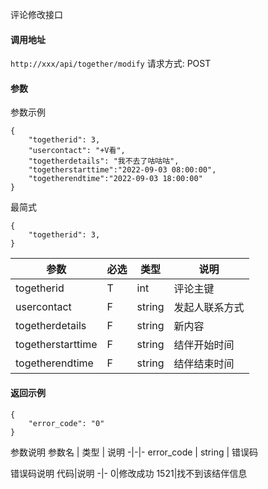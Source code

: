 评论修改接口


#### 调用地址
`http://xxx/api/together/modify`
请求方式: POST

#### 参数
参数示例
```
{
    "togetherid": 3,
    "usercontact": "+V看",
    "togetherdetails": "我不去了咕咕咕",
    "togetherstarttime":"2022-09-03 08:00:00",
    "togetherendtime":"2022-09-03 18:00:00"
}
```
最简式
```
{
    "togetherid": 3,
}
```

参数 | 必选 | 类型 | 说明
-|-|-|-
togetherid | T | int | 评论主键
usercontact |F | string | 发起人联系方式
togetherdetails | F | string | 新内容
togetherstarttime| F | string | 结伴开始时间
togetherendtime | F| string |结伴结束时间

#### 返回示例
```
{
    "error_code": "0"
}
```
参数说明
参数名 | 类型 | 说明
-|-|-
error_code | string | 错误码

错误码说明
代码|说明
-|-
0|修改成功
1521|找不到该结伴信息
